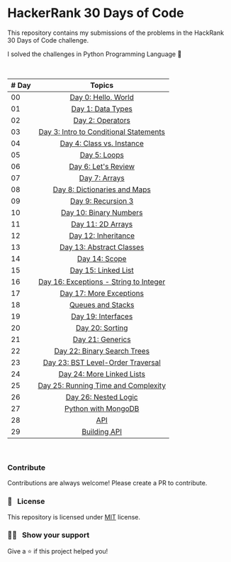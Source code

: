 # HackerRank 30 Days of Code

This repository contains my submissions of the problems in the HackRank 30 Days of Code challenge.

I solved the challenges in Python Programming Language 🐍

&nbsp;

|   # Day   | Topics                                                    |
|-----------|:-------------------------------------------------------------------------------------------------------------: |
|  00   |  [Day 0: Hello, World](https://github.com/Sumanth-Talluri/HackerRank-30-Days-of-Code/tree/master/Day%2000:%20Hello%2C%20World)      |
|  01   |  [Day 1: Data Types](https://github.com/Sumanth-Talluri/HackerRank-30-Days-of-Code/tree/master/Day%2001:%20Data%20Types)      |
|  02   |  [Day 2: Operators](https://github.com/Sumanth-Talluri/HackerRank-30-Days-of-Code/tree/master/Day%2002:%20Operators)  |
|  03   |  [Day 3: Intro to Conditional Statements](https://github.com/Sumanth-Talluri/HackerRank-30-Days-of-Code/tree/master/Day%2003:%20Intro%20to%20Conditional%20Statements)    |
|  04   |  [Day 4: Class vs. Instance](https://github.com/Sumanth-Talluri/HackerRank-30-Days-of-Code/tree/master/Day%2004:%20Class%20vs.%20Instance)|
|  05   |  [Day 5: Loops](https://github.com/Sumanth-Talluri/HackerRank-30-Days-of-Code/tree/master/Day%2005:%20Loops)  |
|  06   |  [Day 6: Let's Review](https://github.com/Sumanth-Talluri/HackerRank-30-Days-of-Code/tree/master/Day%2006:%20Let's%20Review) |
|  07   |  [Day 7: Arrays](https://github.com/Sumanth-Talluri/HackerRank-30-Days-of-Code/tree/master/Day%2007:%20Arrays)  |
|  08   |  [Day 8: Dictionaries and Maps](https://github.com/Sumanth-Talluri/HackerRank-30-Days-of-Code/tree/master/Day%2008:%20Dictionaries%20and%20Maps)     |
|  09   |  [Day 9: Recursion 3](https://github.com/Sumanth-Talluri/HackerRank-30-Days-of-Code/tree/master/Day%2009:%20Recursion%203)     |
|  10   |  [Day 10: Binary Numbers](https://github.com/Sumanth-Talluri/HackerRank-30-Days-of-Code/tree/master/Day%2010:%20Binary%20Numbers)   |
|  11   |  [Day 11: 2D Arrays](https://github.com/Sumanth-Talluri/HackerRank-30-Days-of-Code/tree/master/Day%2011:%202D%20Arrays)     |
|  12   |  [Day 12: Inheritance](https://github.com/Sumanth-Talluri/HackerRank-30-Days-of-Code/tree/master/Day%2012:%20Inheritance)   |
|  13   |  [Day 13: Abstract Classes](https://github.com/Sumanth-Talluri/HackerRank-30-Days-of-Code/tree/master/Day%2013:%20Abstract%20Classes)|
|  14   |  [Day 14: Scope](https://github.com/Sumanth-Talluri/HackerRank-30-Days-of-Code/tree/master/Day%2014:%20Scope)|     
|  15   |  [Day 15: Linked List](https://github.com/Sumanth-Talluri/HackerRank-30-Days-of-Code/tree/master/Day%2015:%20Linked%20List)     | 
|  16   |  [Day 16: Exceptions - String to Integer](https://github.com/Sumanth-Talluri/HackerRank-30-Days-of-Code/tree/master/Day%2016:%20Exceptions%20-%20String%20to%20Integer)      |     
|  17   |  [Day 17: More Exceptions](https://github.com/Sumanth-Talluri/HackerRank-30-Days-of-Code/tree/master/Day%2017:%20More%20Exceptions)|    
|  18   |  [Queues and Stacks](https://github.com/Sumanth-Talluri/HackerRank-30-Days-of-Code/tree/master/Day%2018:%20Queues%20and%20Stacks)|    
|  19   |  [Day 19: Interfaces](https://github.com/Sumanth-Talluri/HackerRank-30-Days-of-Code/tree/master/Day%2019:%20Interfaces)   |
|  20   |  [Day 20: Sorting](https://github.com/Sumanth-Talluri/HackerRank-30-Days-of-Code/tree/master/Day%2020:%20Sorting)    |
|  21   |  [Day 21: Generics](https://github.com/Sumanth-Talluri/HackerRank-30-Days-of-Code/tree/master/Day%2021:%20Generics)      |
|  22   |  [Day 22: Binary Search Trees](https://github.com/Sumanth-Talluri/HackerRank-30-Days-of-Code/tree/master/Day%2022:%20Binary%20Search%20Trees)      |
|  23   |  [Day 23: BST Level-Order Traversal](https://github.com/Sumanth-Talluri/HackerRank-30-Days-of-Code/tree/master/Day%2023:%20BST%20Level-Order%20Traversal)|
|  24   |  [Day 24: More Linked Lists](https://github.com/Sumanth-Talluri/HackerRank-30-Days-of-Code/tree/master/Day%2024:%20More%20Linked%20Lists)      |
|  25   |  [Day 25: Running Time and Complexity](https://github.com/Sumanth-Talluri/HackerRank-30-Days-of-Code/tree/master/Day%2025:%20Running%20Time%20and%20Complexity)     |
|  26   |  [Day 26: Nested Logic](https://github.com/Sumanth-Talluri/HackerRank-30-Days-of-Code/tree/master/Day%2026:%20Nested%20Logic)    |
|  27   |  [Python with MongoDB](./27_Day_Python_with_mongodb/27_python_with_mongodb.md)     |
|  28   |  [API](./28_Day_API/28_API.md)     |
|  29   |  [Building API](./29_Day_Building_API/29_building_API.md)     |

&nbsp;

### Contribute

Contributions are always welcome! Please create a PR to contribute.

### :pencil: &nbsp; License

This repository is licensed under [MIT](https://opensource.org/licenses/MIT) license.

### :man_astronaut: &nbsp; Show your support

Give a ⭐️ if this project helped you!
